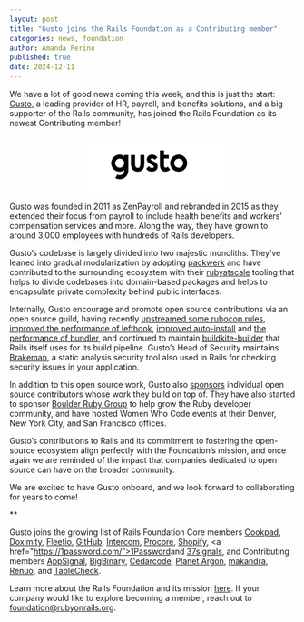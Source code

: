 ```yaml
---
layout: post
title: "Gusto joins the Rails Foundation as a Contributing member"
categories: news, foundation
author: Amanda Perino
published: true
date: 2024-12-11
---
```


We have a lot of good news coming this week, and this is just the start: <a href="https://gusto.com/">Gusto</a>, a leading provider of HR, payroll, and benefits solutions, and a big supporter of the Rails community, has joined the Rails Foundation as its newest Contributing member! 

<p style="text-align: center; margin-top: 20px"><img src="/assets/images/logo-gusto.svg" style="width: 50%"></p>

Gusto was founded in 2011 as ZenPayroll and rebranded in 2015 as they extended their focus from payroll to include health benefits and workers’ compensation services and more. Along the way, they have grown to around 3,000 employees with hundreds of Rails developers.

Gusto’s codebase is largely divided into two majestic monoliths. They’ve leaned into gradual modularization by adopting <a href="https://github.com/Shopify/packwerk">packwerk</a> and have contributed to the surrounding ecosystem with their <a href="https://github.com/rubyatscale">rubyatscale</a> tooling that helps to divide codebases into domain-based packages and helps to encapsulate private complexity behind public interfaces.

Internally, Gusto encourage and promote open source contributions via an open source guild, having recently <a href="https://github.com/rubyatscale">upstreamed some rubocop rules</a>, <a href="https://github.com/evilmartians/lefthook/pull/879">improved the performance of lefthook</a>, <a href="https://blog.rubygems.org/2024/05/30/bundler-auto-install-just-got-a-whole-lot-better.html">improved auto-install</a> and <a href="https://github.com/rubygems/rubygems/commits/master/?author=technicalpickles">the performance of bundler</a>, and continued to maintain <a href="https://github.com/Gusto/buildkite-builder">buildkite-builder</a> that Rails itself uses for its build pipeline. Gusto’s Head of Security maintains <a href="https://brakemanscanner.org/">Brakeman</a>, a static analysis security tool also used in Rails for checking security issues in your application.

In addition to this open source work, Gusto also <a href="https://github.com/orgs/Gusto/sponsoring">sponsors</a> individual open source contributors whose work they build on top of. They have also started to sponsor <a href="https://boulder-ruby.org/">Boulder Ruby Group</a> to help grow the Ruby developer community, and have hosted Women Who Code events at their Denver, New York City, and San Francisco offices.

Gusto’s contributions to Rails and its commitment to fostering the open-source ecosystem align perfectly with the Foundation’s mission, and once again we are reminded of the impact that companies dedicated to open source can have on the broader community. 

We are excited to have Gusto onboard, and we look forward to collaborating for years to come!

**

Gusto joins the growing list of Rails Foundation Core members <a href="https://cookpad.com/">Cookpad</a>, <a href="https://www.doximity.com/">Doximity</a>, <a href="https://www.fleetio.com/">Fleetio</a>, <a href="https://github.com/">GitHub</a>, <a href="https://www.intercom.com/">Intercom</a>, <a href="https://www.procore.com/">Procore</a>, <a href="https://www.shopify.com/">Shopify</a>, <a href="https://1password.com/”>1Password</a>and <a href="https://37signals.com/">37signals</a>, and Contributing members <a href="https://www.appsignal.com/">AppSignal</a>, <a href="https://www.bigbinary.com/">BigBinary</a>, <a href="https://www.cedarcode.com/">Cedarcode</a>, <a href="https://www.planetargon.com/">Planet Argon</a>, <a href="https://makandra.de/">makandra</a>, <a href="https://www.renuo.ch/">Renuo</a>, and <a href="https://tablecheck.com/en/join">TableCheck</a>. 

Learn more about the Rails Foundation and its mission [here](/foundation). If your company would like to explore becoming a member, reach out to <a href="mailto:foundation@rubyonrails.org">foundation@rubyonrails.org</a>. 
